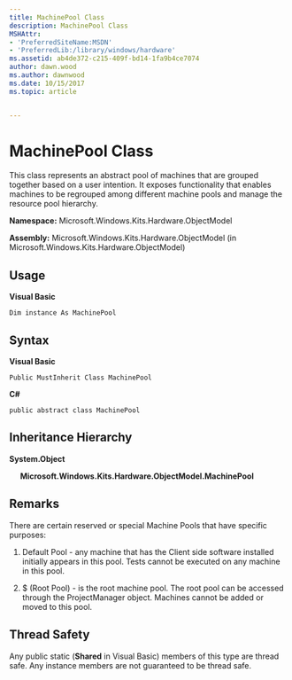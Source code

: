 ```yaml
---
title: MachinePool Class
description: MachinePool Class
MSHAttr:
- 'PreferredSiteName:MSDN'
- 'PreferredLib:/library/windows/hardware'
ms.assetid: ab4de372-c215-409f-bd14-1fa9b4ce7074
author: dawn.wood
ms.author: dawnwood
ms.date: 10/15/2017
ms.topic: article


---
```


# MachinePool Class


This class represents an abstract pool of machines that are grouped together based on a user intention. It exposes functionality that enables machines to be regrouped among different machine pools and manage the resource pool hierarchy.

**Namespace:** Microsoft.Windows.Kits.Hardware.ObjectModel

**Assembly:** Microsoft.Windows.Kits.Hardware.ObjectModel (in Microsoft.Windows.Kits.Hardware.ObjectModel)

## <span id="Usage"></span><span id="usage"></span><span id="USAGE"></span>Usage


**Visual Basic**

`Dim instance As MachinePool`

## <span id="Syntax"></span><span id="syntax"></span><span id="SYNTAX"></span>Syntax


**Visual Basic**

`Public MustInherit Class MachinePool`

**C#**

`public abstract class MachinePool`

## <span id="Inheritance_Hierarchy"></span><span id="inheritance_hierarchy"></span><span id="INHERITANCE_HIERARCHY"></span>Inheritance Hierarchy


**System.Object**

     **Microsoft.Windows.Kits.Hardware.ObjectModel.MachinePool**

## <span id="Remarks"></span><span id="remarks"></span><span id="REMARKS"></span>Remarks


There are certain reserved or special Machine Pools that have specific purposes:

1.  Default Pool - any machine that has the Client side software installed initially appears in this pool. Tests cannot be executed on any machine in this pool.

2.  $ (Root Pool) - is the root machine pool. The root pool can be accessed through the ProjectManager object. Machines cannot be added or moved to this pool.

## <span id="Thread_Safety"></span><span id="thread_safety"></span><span id="THREAD_SAFETY"></span>Thread Safety


Any public static (**Shared** in Visual Basic) members of this type are thread safe. Any instance members are not guaranteed to be thread safe.

 

 






